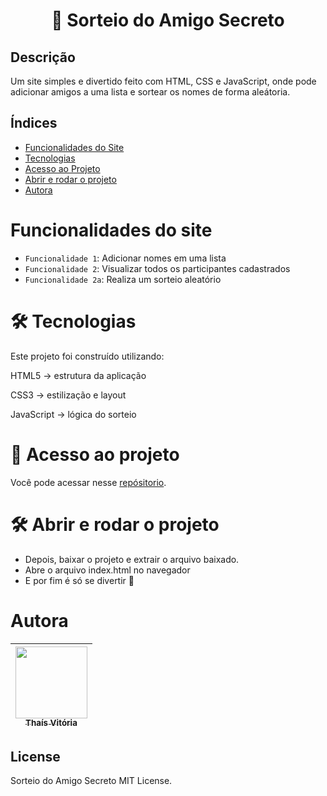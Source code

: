 <h1 align="center"> 🎁 Sorteio do Amigo Secreto </h1>

## Descrição
Um site simples e divertido feito com HTML, CSS e JavaScript, onde pode adicionar amigos a uma lista e sortear os nomes de forma aleátoria.


## Índices

- <a href="#-funcionalidades-do-site">Funcionalidades do Site</a>
- <a href="#-tecnologias">Tecnologias</a>
- <a href="#-acesso-ao-projeto">Acesso ao Projeto</a>
- <a href="#-abrir-e-rodar-o-projeto">Abrir e rodar o projeto</a>
- <a href="#-autora">Autora</a>


#  Funcionalidades do site

- `Funcionalidade 1`: Adicionar nomes em uma lista
- `Funcionalidade 2`: Visualizar todos os participantes cadastrados
- `Funcionalidade 2a`: Realiza um sorteio aleatório


# 🛠️ Tecnologias

Este projeto foi construído utilizando:

HTML5 → estrutura da aplicação

CSS3 → estilização e layout

JavaScript → lógica do sorteio


# 📁 Acesso ao projeto

Você pode acessar nesse [repósitorio](https://github.com/Thais-VDR/jogo_amigo_secreto/).

# 🛠️ Abrir e rodar o projeto

- Depois, baixar o projeto e extrair o arquivo baixado.
- Abre o arquivo index.html no navegador
- E por fim é só se divertir 🚀

# Autora
| [<img loading="lazy" src="" width=115><br><sub>Thaís Vitória</sub>](https://github.com/Thais-VDR) |
| :---: |

## License 

Sorteio do Amigo Secreto MIT License.
